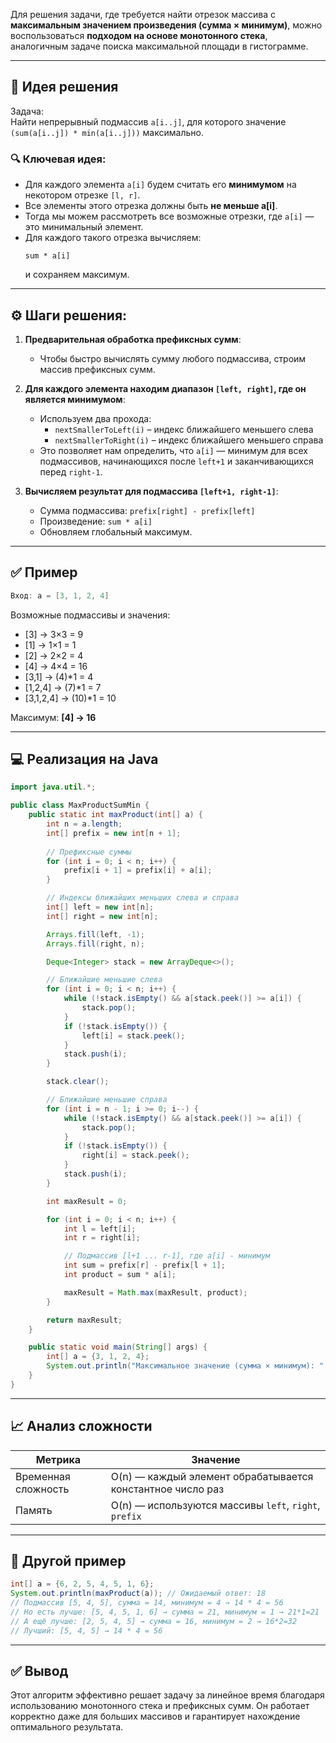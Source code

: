 Для решения задачи, где требуется найти отрезок массива с **максимальным значением произведения (сумма × минимум)**, можно воспользоваться **подходом на основе монотонного стека**, аналогичным задаче поиска максимальной площади в гистограмме.

---

## 🧠 Идея решения

Задача:  
Найти непрерывный подмассив `a[i..j]`, для которого значение `(sum(a[i..j]) * min(a[i..j]))` максимально.

### 🔍 Ключевая идея:
- Для каждого элемента `a[i]` будем считать его **минимумом** на некотором отрезке `[l, r]`.
- Все элементы этого отрезка должны быть **не меньше a[i]**.
- Тогда мы можем рассмотреть все возможные отрезки, где `a[i]` — это минимальный элемент.
- Для каждого такого отрезка вычисляем:
  ```
  sum * a[i]
  ```
  и сохраняем максимум.

---

## ⚙️ Шаги решения:

1. **Предварительная обработка префиксных сумм**:
    - Чтобы быстро вычислять сумму любого подмассива, строим массив префиксных сумм.

2. **Для каждого элемента находим диапазон `[left, right]`, где он является минимумом**:
    - Используем два прохода:
        - `nextSmallerToLeft(i)` – индекс ближайшего меньшего слева
        - `nextSmallerToRight(i)` – индекс ближайшего меньшего справа
    - Это позволяет нам определить, что `a[i]` — минимум для всех подмассивов, начинающихся после `left+1` и заканчивающихся перед `right-1`.

3. **Вычисляем результат для подмассива `[left+1, right-1]`**:
    - Сумма подмассива: `prefix[right] - prefix[left]`
    - Произведение: `sum * a[i]`
    - Обновляем глобальный максимум.

---

## ✅ Пример

```java
Вход: a = [3, 1, 2, 4]
```

Возможные подмассивы и значения:
- [3] → 3×3 = 9
- [1] → 1×1 = 1
- [2] → 2×2 = 4
- [4] → 4×4 = 16
- [3,1] → (4)*1 = 4
- [1,2,4] → (7)*1 = 7
- [3,1,2,4] → (10)*1 = 10

Максимум: **[4] → 16**

---

## 💻 Реализация на Java

```java
import java.util.*;

public class MaxProductSumMin {
    public static int maxProduct(int[] a) {
        int n = a.length;
        int[] prefix = new int[n + 1];
        
        // Префиксные суммы
        for (int i = 0; i < n; i++) {
            prefix[i + 1] = prefix[i] + a[i];
        }

        // Индексы ближайших меньших слева и справа
        int[] left = new int[n];
        int[] right = new int[n];

        Arrays.fill(left, -1);
        Arrays.fill(right, n);

        Deque<Integer> stack = new ArrayDeque<>();

        // Ближайшие меньшие слева
        for (int i = 0; i < n; i++) {
            while (!stack.isEmpty() && a[stack.peek()] >= a[i]) {
                stack.pop();
            }
            if (!stack.isEmpty()) {
                left[i] = stack.peek();
            }
            stack.push(i);
        }

        stack.clear();

        // Ближайшие меньшие справа
        for (int i = n - 1; i >= 0; i--) {
            while (!stack.isEmpty() && a[stack.peek()] >= a[i]) {
                stack.pop();
            }
            if (!stack.isEmpty()) {
                right[i] = stack.peek();
            }
            stack.push(i);
        }

        int maxResult = 0;

        for (int i = 0; i < n; i++) {
            int l = left[i];
            int r = right[i];

            // Подмассив [l+1 ... r-1], где a[i] - минимум
            int sum = prefix[r] - prefix[l + 1];
            int product = sum * a[i];

            maxResult = Math.max(maxResult, product);
        }

        return maxResult;
    }

    public static void main(String[] args) {
        int[] a = {3, 1, 2, 4};
        System.out.println("Максимальное значение (сумма × минимум): " + maxProduct(a));
    }
}
```

---

## 📈 Анализ сложности

| Метрика | Значение |
|--------|----------|
| Временная сложность | O(n) — каждый элемент обрабатывается константное число раз |
| Память | O(n) — используются массивы `left`, `right`, `prefix` |

---

## 🧪 Другой пример

```java
int[] a = {6, 2, 5, 4, 5, 1, 6};
System.out.println(maxProduct(a)); // Ожидаемый ответ: 18
// Подмассив [5, 4, 5], сумма = 14, минимум = 4 → 14 * 4 = 56
// Но есть лучше: [5, 4, 5, 1, 6] → сумма = 21, минимум = 1 → 21*1=21
// А ещё лучше: [2, 5, 4, 5] → сумма = 16, минимум = 2 → 16*2=32
// Лучший: [5, 4, 5] → 14 * 4 = 56
```

---

## ✅ Вывод

Этот алгоритм эффективно решает задачу за линейное время благодаря использованию монотонного стека и префиксных сумм. Он работает корректно даже для больших массивов и гарантирует нахождение оптимального результата.